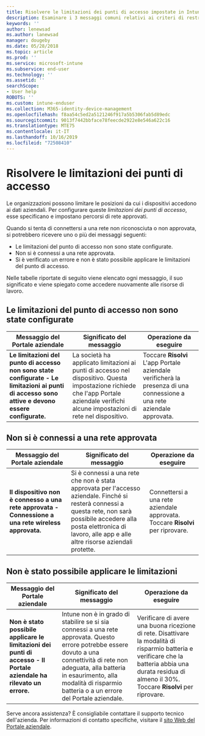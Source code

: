 ```yaml
---
title: Risolvere le limitazioni dei punti di accesso impostate in Intune
description: Esaminare i 3 messaggi comuni relativi ai criteri di restrizione dei punti di accesso di Intune e scoprire come risolverli
keywords: ''
author: lenewsad
ms.author: lanewsad
manager: dougeby
ms.date: 05/28/2018
ms.topic: article
ms.prod: ''
ms.service: microsoft-intune
ms.subservice: end-user
ms.technology: ''
ms.assetid: ''
searchScope:
- User help
ROBOTS: ''
ms.custom: intune-enduser
ms.collection: M365-identity-device-management
ms.openlocfilehash: f8aa54c5ed2a5121246f917a5b5306fab5d89edc
ms.sourcegitcommit: 9013f7442bbface78feecde2922e8e546a622c16
ms.translationtype: MTE75
ms.contentlocale: it-IT
ms.lasthandoff: 10/16/2019
ms.locfileid: "72508410"
---
```

# <a name="resolve-access-point-restrictions"></a>Risolvere le limitazioni dei punti di accesso

Le organizzazioni possono limitare le posizioni da cui i dispositivi accedono ai dati aziendali.
Per configurare queste *limitazioni dei punti di accesso*, esse specificano e impostano percorsi di rete approvati.  

Quando si tenta di connettersi a una rete non riconosciuta o non approvata, si potrebbero ricevere uno o più dei messaggi seguenti:

* Le limitazioni del punto di accesso non sono state configurate.
* Non si è connessi a una rete approvata.
* Si è verificato un errore e non è stato possibile applicare le limitazioni del punto di accesso.

 Nelle tabelle riportate di seguito viene elencato ogni messaggio, il suo significato e viene spiegato come accedere nuovamente alle risorse di lavoro.

## <a name="access-point-restrictions-not-set-up"></a>Le limitazioni del punto di accesso non sono state configurate  
| Messaggio del Portale aziendale | Significato del messaggio | Operazione da eseguire                                                               
|------------------------|--------------------------|--------------------------|
| **Le limitazioni del punto di accesso non sono state configurate - Le limitazioni ai punti di accesso sono attive e devono essere configurate.** | La società ha applicato limitazioni ai punti di accesso nel dispositivo. Questa impostazione richiede che l'app Portale aziendale verifichi alcune impostazioni di rete nel dispositivo. | Toccare **Risolvi** L'app Portale aziendale verificherà la presenza di una connessione a una rete aziendale approvata. |

## <a name="not-connected-to-an-approved-network"></a>Non si è connessi a una rete approvata  

| Messaggio del Portale aziendale | Significato del messaggio | Operazione da eseguire                                                                   
|------------------------|-----------------------------------|--------------------------|
| **Il dispositivo non è connesso a una rete approvata - Connessione a una rete wireless approvata.** | Si è connessi a una rete che non è stata approvata per l'accesso aziendale. Finché si resterà connessi a questa rete, non sarà possibile accedere alla posta elettronica di lavoro, alle app e alle altre risorse aziendali protette. | Connettersi a una rete aziendale approvata. Toccare **Risolvi** per riprovare. |

## <a name="restrictions-couldnt-be-enforced"></a>Non è stato possibile applicare le limitazioni  

| Messaggio del Portale aziendale | Significato del messaggio | Operazione da eseguire                                                                      
|------------------------|-----------------------------------|--------------------------|
| **Non è stato possibile applicare le limitazioni dei punti di accesso - Il Portale aziendale ha rilevato un errore.** | Intune non è in grado di stabilire se si sia connessi a una rete approvata. Questo errore potrebbe essere dovuto a una connettività di rete non adeguata, alla batteria in esaurimento, alla modalità di risparmio batteria o a un errore del Portale aziendale. | Verificare di avere una buona ricezione di rete. Disattivare la modalità di risparmio batteria e verificare che la batteria abbia una durata residua di almeno il 30%. Toccare **Risolvi** per riprovare. 

Serve ancora assistenza? È consigliabile contattare il supporto tecnico dell'azienda. Per informazioni di contatto specifiche, visitare il [sito Web del Portale aziendale](https://portal.manage.microsoft.com/#HelpDeskDialog).
